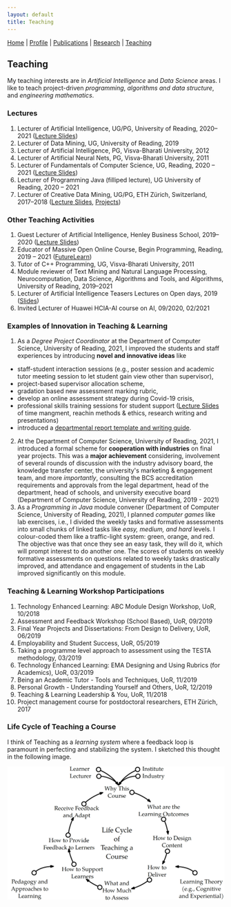 ```yaml
---
layout: default
title: Teaching
---
```

<a href="{{site.baseurl}}/index">Home</a> | 
<a href="{{site.baseurl}}/profile">Profile</a> | 
<a href="{{site.baseurl}}/publications">Publications</a> | 
<a href="{{site.baseurl}}/research">Research</a> | 
<a href="{{site.baseurl}}/teaching">Teaching</a>

## Teaching

My teaching interests are in _Artificial Intelligence_ and _Data Science_ areas. I like to teach project-driven _programming_, _algorithms and data structure_, and _engineering mathematics_.

### Lectures
1. Lecturer of Artificial Intelligence, UG/PG, University of Reading, 2020–2021 (<a href="https://github.com/ojhavk/ojhavk.github.io/tree/main/data/Artificial_Intelligence_Lecturers" target="_blank">Lecture Slides</a>)
1. Lecturer of Data Mining, UG, University of Reading, 2019
1. Lecturer of Artificial Intelligence, PG, Visva-Bharati University, 2012
1. Lecturer of Artificial Neural Nets, PG, Visva-Bharati University, 2011
1. Lecturer of Fundamentals of Computer Science, UG, Reading, 2020 – 2021 (<a href="https://github.com/ojhavk/ojhavk.github.io/tree/main/data/Fundamentals_of_Computer_Science" target="_blank">Lecture Slides</a>)
1. Lecturer of Programming Java (filliped lecture), UG University of Reading, 2020 – 2021
1. Lecturer of Creative Data Mining, UG/PG, ETH Zürich, Switzerland, 2017–2018 (<a href="https://ia.arch.ethz.ch/category/teaching/fs2018-creative-data-mining/" target="_blank">Lecture Slides</a>, <a href="https://www.research-collection.ethz.ch/handle/20.500.11850/287572" target="_blank">Projects</a>)

### Other Teaching Activities
1. Guest Lecturer of Artificial Intelligence, Henley Business School, 2019–2020 (<a href="https://github.com/ojhavk/ojhavk.github.io/blob/main/data/Henley_Business_School/2020_02_26_HBS_UoR_Varun.pdf" target="_blank">Lecture Slides</a>)
1. Educator of Massive Open Online Course, Begin Programming, Reading, 2019 – 2021 (<a href="https://www.futurelearn.com/courses/begin-programming" target="_blank">FutureLearn</a>)
1. Tutor of C++ Programming, UG, Visva-Bharati University, 2011
1. Module reviewer of Text Mining and Natural Language Processing, Neurocomputation, Data Science,
Algorithms and Tools, and Algorithms, University of Reading, 2019–2021
1. Lecturer of Artificial Intelligence Teasers Lectures on Open days, 2019 (<a href="https://github.com/ojhavk/ojhavk.github.io/blob/main/data/Open_Days_Reading/2019_AI_OpenDay_UoR_Varun.pdf" target="_blank">Slides</a>)
1. Invited Lecturer of Huawei HCIA-AI course on AI, 09/2020, 02/2021

### Examples of Innovation in Teaching & Learning
1. As a _Degree Project Coordinator_ at the Department of Computer Science, University of Reading, 2021, I improved the students and staff experiences by introducing **novel and innovative ideas** like
 - staff-student interaction sessions (e.g., poster session and academic tutor meeting session to let student gain view other than supervisor), 
 - project-based supervisor allocation scheme, 
 - gradation based new assessment marking rubric, 
 - develop an online assessment strategy during Covid-19 crisis, 
 - professional skills training sessions for student support (<a href="https://github.com/ojhavk/ojhavk.github.io/tree/main/data/Professional_Skills" target="_blank">Lecture Slides</a> of time mangment, reachin methods & ethics, research writing and presentations)
 - introduced a <a href="https://tinyurl.com/uorcs" target="_blank">departmental report template and writing guide</a>.<br>
2. At the Department of Computer Science, University of Reading, 2021, I introduced a formal scheme for **cooperation with industries** on final year projects<!-- (see <a href="https://www.reading.ac.uk/computer-science/work-with-us" target="_blank">OVERCLOCK YOUR BUSINESS</a> scheme) -->.  This was a **major achievement** considering, involvement of several rounds of discussion with the industry advisory board, the knowledge transfer center, the university's marketing & engagement team, and more _importantly_, consulting the BCS accreditation requirements and approvals from the legal department, head of the department, head of schools, and university executive board (Department of Computer Science, University of Reading, 2019 - 2021)  <br>
3. As a _Programming in Java_ module convener (Department of Computer Science, University of Reading, 2021),  I planned _computer games_ like lab exercises, i.e., I divided the weekly tasks and formative assessments into small chunks of linked tasks like _easy, medium, and hard_ levels. I colour-coded them like a traffic-light system: green, orange, and red. The objective was that once they see an easy task, they will do it, which will prompt interest to do another one. The scores of students on weekly formative assessments on questions related to weekly tasks drastically improved, and attendance and engagement of students in the Lab improved significantly on this module. 

### Teaching & Learning Workshop Participations
1. Technology Enhanced Learning: ABC Module Design Workshop, UoR, 10/2018
1. Assessment and Feedback Workshop (School Based), UoR, 09/2019
1. Final Year Projects and Dissertations: From Design to Delivery, UoR, 06/2019
1. Employability and Student Success, UoR, 05/2019
1. Taking a programme level approach to assessment using the TESTA methodology, 03/2019
1. Technology Enhanced Learning: EMA Designing and Using Rubrics (for Academics), UoR, 03/2019
1. Being an Academic Tutor - Tools and Techniques, UoR, 11/2019
1. Personal Growth - Understanding Yourself and Others, UoR, 12/2019
1. Teaching & Learning Leadership & You, UoR, 11/2018
1. Project management course for postdoctoral researchers, ETH Zürich, 2017

### Life Cycle of Teaching a Course
I think of Teaching as a _learning system_ where a feedback loop is paramount in perfecting and stabilizing the system. I sketched this thought in the following image.<br>
 

![](/imgs/teaching_cycle.png)

